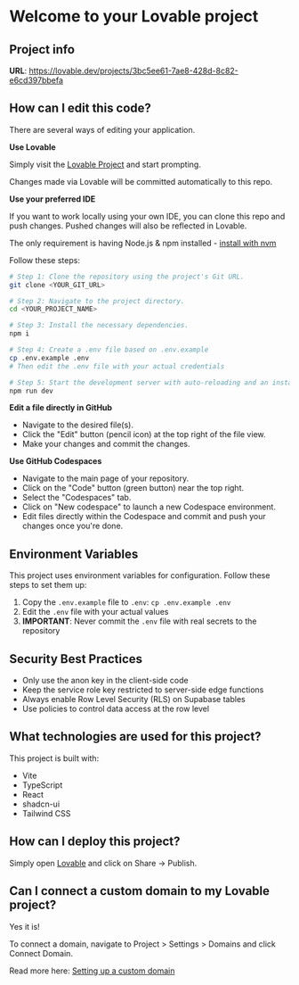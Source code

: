 
# Welcome to your Lovable project

## Project info

**URL**: https://lovable.dev/projects/3bc5ee61-7ae8-428d-8c82-e6cd397bbefa

## How can I edit this code?

There are several ways of editing your application.

**Use Lovable**

Simply visit the [Lovable Project](https://lovable.dev/projects/3bc5ee61-7ae8-428d-8c82-e6cd397bbefa) and start prompting.

Changes made via Lovable will be committed automatically to this repo.

**Use your preferred IDE**

If you want to work locally using your own IDE, you can clone this repo and push changes. Pushed changes will also be reflected in Lovable.

The only requirement is having Node.js & npm installed - [install with nvm](https://github.com/nvm-sh/nvm#installing-and-updating)

Follow these steps:

```sh
# Step 1: Clone the repository using the project's Git URL.
git clone <YOUR_GIT_URL>

# Step 2: Navigate to the project directory.
cd <YOUR_PROJECT_NAME>

# Step 3: Install the necessary dependencies.
npm i

# Step 4: Create a .env file based on .env.example
cp .env.example .env
# Then edit the .env file with your actual credentials

# Step 5: Start the development server with auto-reloading and an instant preview.
npm run dev
```

**Edit a file directly in GitHub**

- Navigate to the desired file(s).
- Click the "Edit" button (pencil icon) at the top right of the file view.
- Make your changes and commit the changes.

**Use GitHub Codespaces**

- Navigate to the main page of your repository.
- Click on the "Code" button (green button) near the top right.
- Select the "Codespaces" tab.
- Click on "New codespace" to launch a new Codespace environment.
- Edit files directly within the Codespace and commit and push your changes once you're done.

## Environment Variables

This project uses environment variables for configuration. Follow these steps to set them up:

1. Copy the `.env.example` file to `.env`: `cp .env.example .env`
2. Edit the `.env` file with your actual values
3. **IMPORTANT**: Never commit the `.env` file with real secrets to the repository

## Security Best Practices

- Only use the anon key in the client-side code
- Keep the service role key restricted to server-side edge functions
- Always enable Row Level Security (RLS) on Supabase tables
- Use policies to control data access at the row level

## What technologies are used for this project?

This project is built with:

- Vite
- TypeScript
- React
- shadcn-ui
- Tailwind CSS

## How can I deploy this project?

Simply open [Lovable](https://lovable.dev/projects/3bc5ee61-7ae8-428d-8c82-e6cd397bbefa) and click on Share -> Publish.

## Can I connect a custom domain to my Lovable project?

Yes it is!

To connect a domain, navigate to Project > Settings > Domains and click Connect Domain.

Read more here: [Setting up a custom domain](https://docs.lovable.dev/tips-tricks/custom-domain#step-by-step-guide)
